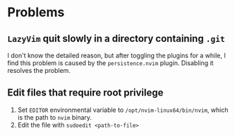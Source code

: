 # Problems 
## `LazyVim` quit slowly in a directory containing `.git`
I don't know the detailed reason, but after toggling the plugins for a while, I find this problem is caused by the `persistence.nvim` plugin. Disabling it resolves the problem.

## Edit files that require root privilege
1. Set `EDITOR` environmental variable to `/opt/nvim-linux64/bin/nvim`, which is the path to `nvim` binary.
2. Edit the file with `sudoedit <path-to-file>`